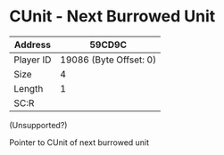 #  CUnit - Next Burrowed Unit
Address   | 59CD9C
----------|-------------
Player ID | 19086 (Byte Offset: 0)
Size 	  | 4
Length 	  | 1
SC:R      | 

(Unsupported?)

Pointer to CUnit of next burrowed unit
